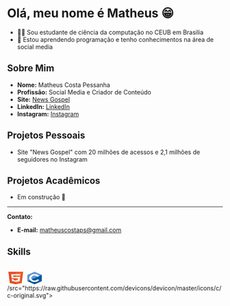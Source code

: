 # Olá, meu nome é Matheus 😁

- 👨‍🎓 Sou estudante de ciência da computação no CEUB em Brasilia 
- 🧠 Estou aprendendo programação e tenho conhecimentos na área de social media 

## Sobre Mim

- **Nome:** Matheus Costa Pessanha
- **Profissão:** Social Media e Criador de Conteúdo
- **Site:** [News Gospel](https://newsgospel.com.br)
- **LinkedIn:** [LinkedIn](https://linkedin.com/in/matheuscostaps)
- **Instagram:** [Instagram](https://instagram.com/matheuscostaw)

## Projetos Pessoais 

- Site "News Gospel" com 20 milhões de acessos e 2,1 milhões de seguidores no Instagram
  
## Projetos Acadêmicos 
- Em construção 🚧

---

**Contato:**
- **E-mail:** matheuscostaps@gmail.com

## Skills
 <div style="display:inlice_block"><br>
  <img align="center" alt="Lucas-HTML" height="30" width="40" src="https://raw.githubusercontent.com/devicons/devicon/master/icons/html5/html5-original.svg">  <img align="center" alt="Alysson-C" height="30" width="40"   <img align="center" alt="Alysson-C" height="30" width="40" src="https://raw.githubusercontent.com/devicons/devicon/master/icons/c/c-original.svg">/src="https://raw.githubusercontent.com/devicons/devicon/master/icons/c/c-original.svg">
